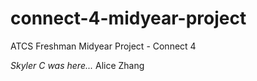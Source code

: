 # connect-4-midyear-project
ATCS Freshman Midyear Project - Connect 4 


*Skyler C was here...*
Alice Zhang
